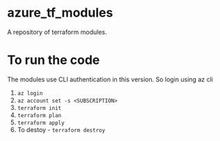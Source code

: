 # azure_tf_modules
A repository of terraform modules.

# To run the code

The modules use CLI authentication in this version. So login using az cli

1. `az login`
2. `az account set -s <SUBSCRIPTION>`
3. `terraform init`
4. `terraform plan`
5. `terraform apply`
6. To destoy - `terraform destroy`
